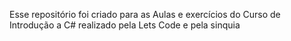 Esse repositório foi criado para as Aulas e exercícios do Curso de Introdução a C# realizado pela Lets Code e pela sinquia